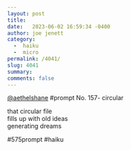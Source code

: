 ```yaml
---
layout: post
title:  
date:   2023-06-02 16:59:34 -0400
author: joe jenett
category:
  -  haiku
  -  micro
permalink: /4041/
slug: 4041
summary: 
comments: false
---
```

<p>
<a href="https://toot.community/@aethelshane/110474193576703007">@aethelshane</a> #prompt No. 157- circular
</p>
<p>
that circular file<br>
fills up with old ideas<br>
generating dreams
</p>
<p>
#575prompt #haiku 
</p>

<a href="https://brid.gy/publish/mastodon"></a>